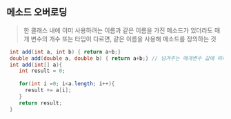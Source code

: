 ## 메소드 오버로딩
> 한 클래스 내에 이미 사용하려는 이름과 같은 이름을 가진 메소드가 있더라도 매개 변수의 개수 또는 타입이 다르면, 같은 이름을 사용해 메소드를 정의하는 것

```java
 int add(int a, int b) { return a+b;} 
 double add(double a, double b) { return a+b;} // 넘겨주는 매개변수 값에 따라 오버로딩된 메소드가 호출된다
 int add(int[] a){
    int result = 0;
    
    for(int i =0; i<a.length; i++){
      result += a[i];
    }
    return result;
 }
 ```
